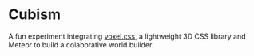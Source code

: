 # Cubism
A fun experiment integrating [voxel.css](https://github.com/HunterLarco/voxel.css), a lightweight 3D CSS library and Meteor to build a colaborative world builder. 
